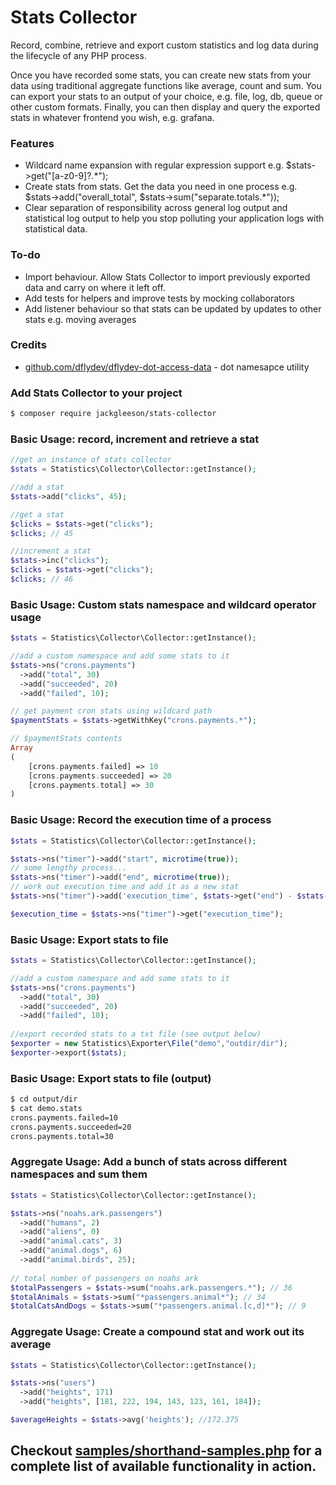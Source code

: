 # Stats Collector

Record, combine, retrieve and export custom statistics and log data during the lifecycle of any PHP process. 

Once you have recorded some stats, you can create new stats from your data using traditional aggregate functions like average, count and sum. You can export your stats to an output of your choice, e.g. file, log, db, queue or other custom formats. Finally, you can then display and query the exported stats in whatever frontend you wish, e.g. grafana. 

### Features
  - Wildcard name expansion with regular expression support e.g. $stats->get("[a-z0-9]?.*");
  - Create stats from stats. Get the data you need in one process e.g. $stats->add("overall_total", $stats->sum("separate.totals.*"));
  - Clear separation of responsibility across general log output and statistical log output to help you stop polluting your application logs with statistical data.

### To-do
  - Import behaviour. Allow Stats Collector to import previously exported data and carry on where it left off. 
  - Add tests for helpers and improve tests by mocking collaborators
  - Add listener behaviour so that stats can be updated by updates to other stats e.g. moving averages
### Credits

* [github.com/dflydev/dflydev-dot-access-data](https://github.com/dflydev/dflydev-dot-access-data)  - dot namesapce utility

### Add Stats Collector to your project
```sh
$ composer require jackgleeson/stats-collector 
```
### Basic Usage: record, increment and retrieve a stat
```php
//get an instance of stats collector
$stats = Statistics\Collector\Collector::getInstance();

//add a stat
$stats->add("clicks", 45);

//get a stat
$clicks = $stats->get("clicks");
$clicks; // 45

//increment a stat 
$stats->inc("clicks");
$clicks = $stats->get("clicks");
$clicks; // 46
```
### Basic Usage: Custom stats namespace and wildcard operator usage
```php
$stats = Statistics\Collector\Collector::getInstance();

//add a custom namespace and add some stats to it
$stats->ns("crons.payments")
  ->add("total", 30)
  ->add("succeeded", 20)
  ->add("failed", 10);

// get payment cron stats using wildcard path
$paymentStats = $stats->getWithKey("crons.payments.*");

// $paymentStats contents
Array
(
    [crons.payments.failed] => 10
    [crons.payments.succeeded] => 20
    [crons.payments.total] => 30
)
```
### Basic Usage: Record the execution time of a process

```php
$stats = Statistics\Collector\Collector::getInstance();

$stats->ns("timer")->add("start", microtime(true));
// some lengthy process...
$stats->ns("timer")->add("end", microtime(true));
// work out execution time and add it as a new stat
$stats->ns("timer")->add('execution_time', $stats->get("end") - $stats->get("start"));

$execution_time = $stats->ns("timer")->get("execution_time");
```
### Basic Usage: Export stats to file
```php
$stats = Statistics\Collector\Collector::getInstance();

//add a custom namespace and add some stats to it
$stats->ns("crons.payments")
  ->add("total", 30)
  ->add("succeeded", 20)
  ->add("failed", 10);
  
//export recorded stats to a txt file (see output below)
$exporter = new Statistics\Exporter\File("demo","outdir/dir");
$exporter->export($stats);
```
### Basic Usage: Export stats to file (output)
```sh
$ cd output/dir
$ cat demo.stats
crons.payments.failed=10
crons.payments.succeeded=20
crons.payments.total=30
```

### Aggregate Usage: Add a bunch of stats across different namespaces and sum them
```php
$stats = Statistics\Collector\Collector::getInstance();

$stats->ns("noahs.ark.passengers")
  ->add("humans", 2)
  ->add("aliens", 0)
  ->add("animal.cats", 3)
  ->add("animal.dogs", 6)
  ->add("animal.birds", 25);
  
// total number of passengers on noahs ark
$totalPassengers = $stats->sum("noahs.ark.passengers.*"); // 36
$totalAnimals = $stats->sum("*passengers.animal*"); // 34
$totalCatsAndDogs = $stats->sum("*passengers.animal.[c,d]*"); // 9
```

### Aggregate Usage: Create a compound stat and work out its average
```php
$stats = Statistics\Collector\Collector::getInstance();

$stats->ns("users")
  ->add("heights", 171)
  ->add("heights", [181, 222, 194, 143, 123, 161, 184]);

$averageHeights = $stats->avg('heights'); //172.375
```


## Checkout [samples/shorthand-samples.php](https://github.com/jackgleeson/stats-collector/blob/master/samples/shorthand-samples.php) for a complete list of available functionality in action. 